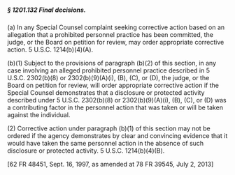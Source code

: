 ##### § 1201.132 Final decisions. #####

(a) In any Special Counsel complaint seeking corrective action based on an allegation that a prohibited personnel practice has been committed, the judge, or the Board on petition for review, may order appropriate corrective action. 5 U.S.C. 1214(b)(4)(A).

(b)(1) Subject to the provisions of paragraph (b)(2) of this section, in any case involving an alleged prohibited personnel practice described in 5 U.S.C. 2302(b)(8) or 2302(b)(9)(A)(i), (B), (C), or (D), the judge, or the Board on petition for review, will order appropriate corrective action if the Special Counsel demonstrates that a disclosure or protected activity described under 5 U.S.C. 2302(b)(8) or 2302(b)(9)(A)(i), (B), (C), or (D) was a contributing factor in the personnel action that was taken or will be taken against the individual.

(2) Corrective action under paragraph (b)(1) of this section may not be ordered if the agency demonstrates by clear and convincing evidence that it would have taken the same personnel action in the absence of such disclosure or protected activity. 5 U.S.C. 1214(b)(4)(B).

[62 FR 48451, Sept. 16, 1997, as amended at 78 FR 39545, July 2, 2013]